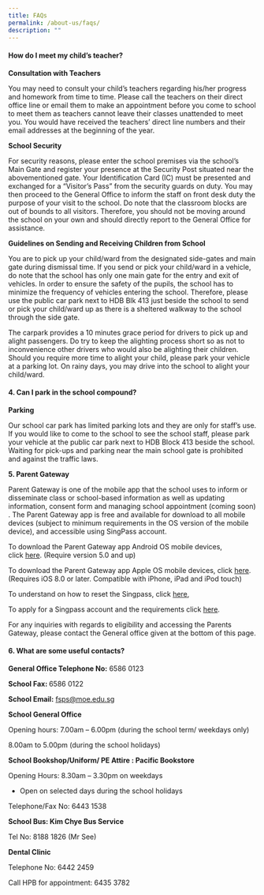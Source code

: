 ```yaml
---
title: FAQs
permalink: /about-us/faqs/
description: ""
---
```

<h4><strong>How do I meet my child&rsquo;s teacher?</strong></h4>
<p><strong>Consultation with Teachers</strong></p>
<p>You may need to consult your child&rsquo;s teachers regarding his/her progress and homework from time to time. Please call the teachers on their direct office line or email them to make an appointment before you come to school to meet them as teachers cannot leave their classes unattended to meet you. You would have received the teachers&rsquo; direct line numbers and their email addresses at the beginning of the year.</p>
<p><strong>School Security</strong></p>
<p>For security reasons, please enter the school premises via the school&rsquo;s Main Gate and register your presence at the Security Post situated near the abovementioned gate. Your Identification Card (IC) must be presented and exchanged for a &ldquo;Visitor&rsquo;s Pass&rdquo; from the security guards on duty. You may then proceed to the General Office to inform the staff on front desk&nbsp;duty&nbsp;the purpose of your visit to the school. Do note that the classroom blocks are out of bounds to all visitors. Therefore, you should not be moving around the school on your own and should directly report to the General Office for assistance.</p>
<p><strong>Guidelines on Sending and Receiving Children from School</strong></p>
<p>You are to pick up your child/ward from the designated side-gates and main gate during dismissal time. If you send or pick your child/ward in a vehicle, do note that the school has only one main gate for the entry and exit of vehicles. In order to ensure the safety of the pupils, the school has to minimize the frequency of vehicles entering the school. Therefore, please use the public car park next to HDB Blk 413 just beside the school to send or pick your child/ward up as there is a sheltered walkway to the school through the side gate.</p>
<p>The carpark provides a 10 minutes grace period for drivers to pick up and alight passengers. Do try to keep the alighting process short so as not to inconvenience other drivers who would also be alighting their children. Should you require more time to alight your child, please park your vehicle at a parking lot. On rainy days, you may drive into the school to alight your child/ward.</p>
<h4><strong>4. Can I park in the school compound?</strong></h4>
<p><strong>Parking</strong></p>
<p>Our school car park has limited parking lots and they are only for staff&rsquo;s use. If you would like to come to the school to see the school staff, please park your vehicle&nbsp;at&nbsp;the public car park next to HDB Block 413 beside the school. Waiting for pick-ups and parking near the main school gate is prohibited and against the traffic laws.</p>
<p><strong>5. Parent Gateway</strong></p>
<p>Parent Gateway is one of the mobile app that the school uses to inform&nbsp;or disseminate class or school-based information as well as updating information, consent form and managing school appointment (coming soon) . The Parent Gateway app is free and available for download to all mobile devices (subject to minimum requirements in the OS version of the mobile device), and accessible using SingPass account.</p>
<p>To download the Parent Gateway app Android OS mobile devices, click&nbsp;<a href="https://play.google.com/store/apps/details?id=com.moe.pgp&amp;hl=en_SG">here</a>. (Require version 5.0 and up)</p>
<p>To download the Parent Gateway app Apple OS mobile devices, click&nbsp;<a href="https://apps.apple.com/sg/app/parents-gateway/id1267198708">here</a>. (Requires iOS 8.0 or later. Compatible with iPhone, iPad and iPod touch)</p>
<p>To understand on how to reset the Singpass, click&nbsp;<a href="https://www.singpass.gov.sg/singpass/onlineresetpassword/userdetail">here</a>,</p>
<p>To apply for a Singpass account and the requirements click&nbsp;<a href="https://www.singpass.gov.sg/singpass/register/instructions">here</a>.&nbsp;</p>
<p>For any inquiries with regards to eligibility and accessing the Parents Gateway, please contact the General office given at the bottom of this page.</p>
<h4><strong>6. What are some useful contacts?</strong></h4>
<p><strong>General Office Telephone No:</strong> 6586 0123</p>
<p><strong>School Fax: </strong> 6586 0122</p>
<p><strong>School Email:</strong> <a href="mailto:fsps@moe.edu.sg">fsps@moe.edu.sg</a></p>
<p><strong>School General Office</strong></p>
<p>Opening hours: 7.00am &ndash; 6.00pm (during the school term/ weekdays only)</p>
<p>8.00am to 5.00pm (during the school holidays)</p>
<p><strong>School Bookshop/Uniform/ PE Attire&nbsp;: Pacific Bookstore</strong></p>
<p>Opening Hours: 8.30am &ndash; 3.30pm on weekdays</p>
<ul>
<li>Open on selected days during the school holidays</li>
</ul>
<p>Telephone/Fax No: 6443 1538</p>
<p><strong>School Bus: Kim Chye Bus Service</strong></p>
<p>Tel No: 8188 1826 (Mr&nbsp;See)</p>
<p><strong>Dental Clinic</strong></p>
<p>Telephone No: 6442 2459</p>
<p>Call HPB for&nbsp;appointment: 6435 3782</p>